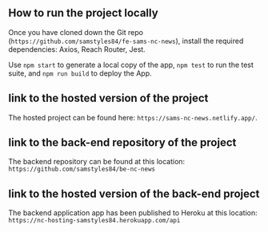 ## How to run the project locally

Once you have cloned down the Git repo (`https://github.com/samstyles84/fe-sams-nc-news`), install the required dependencies: Axios, Reach Router, Jest.

Use `npm start` to generate a local copy of the app, `npm test` to run the test suite, and `npm run build` to deploy the App.

## link to the hosted version of the project

The hosted project can be found here: `https://sams-nc-news.netlify.app/`.

## link to the back-end repository of the project

The backend repository can be found at this location: `https://github.com/samstyles84/be-nc-news`

## link to the hosted version of the back-end project

The backend application app has been published to Heroku at this location: `https://nc-hosting-samstyles84.herokuapp.com/api`
